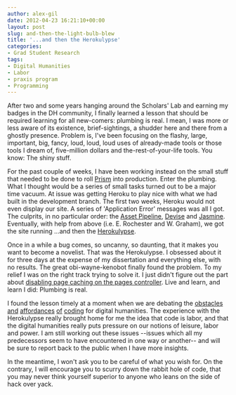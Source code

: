```yaml
---
author: alex-gil
date: 2012-04-23 16:21:10+00:00
layout: post
slug: and-then-the-light-bulb-blew
title: '...and then the Herokulypse'
categories:
- Grad Student Research
tags:
- Digital Humanities
- Labor
- praxis program
- Programming
---
```


After two and some years hanging around the Scholars' Lab and earning my badges in the DH community, I finally learned a lesson that should be required learning for all new-comers: plumbing is real. I mean, I was more or less aware of its existence, brief-sightings, a shudder here and there from a ghostly presence. Problem is, I've been focusing on the flashy, large, important, big, fancy, loud, loud, loud uses of already-made tools or those tools I dream of, five-million dollars and the-rest-of-your-life tools. You know: The shiny stuff.

For the past couple of weeks, I have been working instead on the small stuff that needed to be done to roll [Prism](http://praxis.scholarslab.org/) into production. Enter the plumbing. What I thought would be a series of small tasks turned out to be a major time vacuum. At issue was getting Heroku to play nice with what we had built in the development branch. The first two weeks, Heroku would not even display our site. A series of 'Application Error' messages was all I got. The culprits, in no particular order: the [Asset Pipeline](http://guides.rubyonrails.org/asset_pipeline.html), [Devise](https://github.com/plataformatec/devise) and [Jasmine](https://github.com/pivotal/jasmine). Eventually, with help from above (i.e. E. Rochester and W. Graham), we got the site running ...and then the [Herokulypse](https://github.com/scholarslab/prism/issues/73).

Once in a while a bug comes, so uncanny, so daunting, that it makes you want to become a novelist. That was the Herokulypse. I obsessed about it for three days at the expense of my dissertation and everything else, with no results. The great obi-wayne-kenobot finally found the problem. To my relief I was on the right track trying to solve it. I just didn't figure out the part about [disabling page caching on the pages controller](https://github.com/scholarslab/prism/commit/5251c6d4d1e50b0b39c418c1764843c4937812f8). Live and learn, and learn I did: Plumbing is real.

I found the lesson timely at a moment when we are debating the [obstacles](http://miriamposner.com/blog/?p=1141) [and](http://byzantini.st/2012/04/coding-and-collaboration.html) [affordances](http://librarian.newjackalmanac.ca/2012/03/gender-coding-libraries-digital.html) [of](http://philomousos.blogspot.com/2012/03/spot-of-mansplaining.html) [coding](http://nowviskie.org/2012/dont-circle-the-wagons/) for digital humanities. The experience with the Herokulypse really brought home for me the idea that code is labor, and that the digital humanities really puts pressure on our notions of leisure, labor and power. I am still working out these issues --issues which all my predecessors seem to have encountered in one way or another-- and will be sure to report back to the public when I have more insights.

In the meantime, I won't ask you to be careful of what you wish for. On the contrary, I will encourage you to scurry down the rabbit hole of code, that you may never think yourself superior to anyone who leans on the side of hack over yack.

